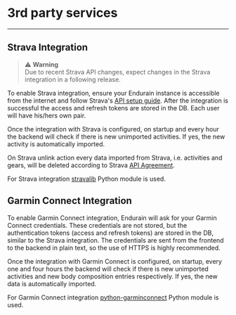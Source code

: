 # 3rd party services

---

## Strava Integration

> ⚠️ **Warning**  
> Due to recent Strava API changes, expect changes in the Strava integration in a following release.

To enable Strava integration, ensure your Endurain instance is accessible from the internet and follow Strava's [API setup guide](https://developers.strava.com/docs/getting-started/). After the integration is successful the access and refresh tokens are stored in the DB. Each user will have his/hers own pair.

Once the integration with Strava is configured, on startup and every hour the backend will check if there is new unimported activities. If yes, the new activity is automatically imported.

On Strava unlink action every data imported from Strava, i.e. activities and gears, will be deleted according to Strava [API Agreement](https://www.strava.com/legal/api).

For Strava integration [stravalib](https://github.com/stravalib/stravalib) Python module is used.

## Garmin Connect Integration

To enable Garmin Connect integration, Endurain will ask for your Garmin Connect credentials. These credentials are not stored, but the authentication tokens (access and refresh tokens) are stored in the DB, similar to the Strava integration. The credentials are sent from the frontend to the backend in plain text, so the use of HTTPS is highly recommended.

Once the integration with Garmin Connect is configured, on startup, every one and four hours the backend will check if there is new unimported activities and new body composition entries respectively. If yes, the new data is automatically imported.

For Garmin Connect integration [python-garminconnect](https://github.com/cyberjunky/python-garminconnect) Python module is used.